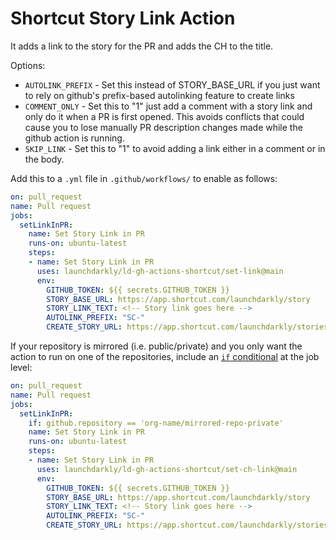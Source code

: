 # Shortcut Story Link Action

It adds a link to the story for the PR and adds the CH to the title.

Options:

  * `AUTOLINK_PREFIX` - Set this instead of STORY_BASE_URL if you just want to rely on github's prefix-based autolinking feature to create links
  * `COMMENT_ONLY` - Set this to "1" just add a comment with a story link and only do it when a PR is first opened.  This avoids conflicts that
    could cause you to lose manually PR description changes made while the github action is running.
  * `SKIP_LINK` - Set this to "1" to avoid adding a link either in a comment or in the body.

Add this to a `.yml` file in `.github/workflows/` to enable as follows:

``` yaml
on: pull_request
name: Pull request
jobs:
  setLinkInPR:
    name: Set Story Link in PR
    runs-on: ubuntu-latest
    steps:
    - name: Set Story Link in PR
      uses: launchdarkly/ld-gh-actions-shortcut/set-link@main
      env:
        GITHUB_TOKEN: ${{ secrets.GITHUB_TOKEN }}
        STORY_BASE_URL: https://app.shortcut.com/launchdarkly/story
        STORY_LINK_TEXT: <!-- Story link goes here -->
        AUTOLINK_PREFIX: "SC-"
        CREATE_STORY_URL: https://app.shortcut.com/launchdarkly/stories/new?template_id=<xxxxxx-xxxx-xxxx-xxxxxxxxxxx>
```

If your repository is mirrored (i.e. public/private) and you only want the action to run on one of the repositories, include an [`if` conditional](https://docs.github.com/en/actions/reference/workflow-syntax-for-github-actions#jobsjob_idif) at the job level:

``` yaml
on: pull_request
name: Pull request
jobs:
  setLinkInPR:
    if: github.repository == 'org-name/mirrored-repo-private'
    name: Set Story Link in PR
    runs-on: ubuntu-latest
    steps:
    - name: Set Story Link in PR
      uses: launchdarkly/ld-gh-actions-shortcut/set-ch-link@main
      env:
        GITHUB_TOKEN: ${{ secrets.GITHUB_TOKEN }}
        STORY_BASE_URL: https://app.shortcut.com/launchdarkly/story
        STORY_LINK_TEXT: <!-- Story link goes here -->
        AUTOLINK_PREFIX: "SC-"
        CREATE_STORY_URL: https://app.shortcut.com/launchdarkly/stories/new?template_id=<xxxxxx-xxxx-xxxx-xxxxxxxxxxx>
```
